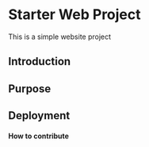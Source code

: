 # Starter Web Project

This is a simple website project

## Introduction

## Purpose

## Deployment

#### How to contribute

